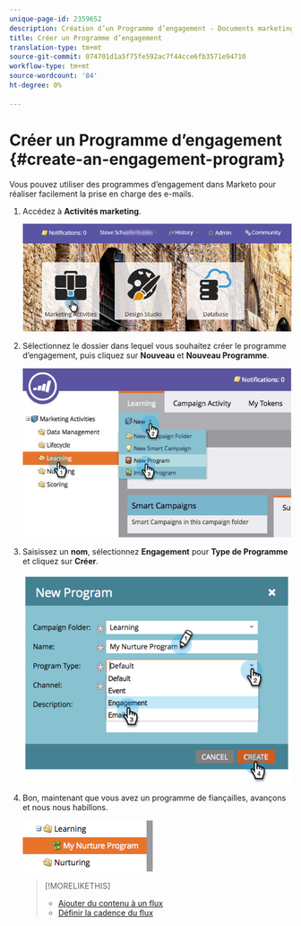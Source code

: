 ```yaml
---
unique-page-id: 2359652
description: Création d’un Programme d’engagement - Documents marketing - Documentation du produit
title: Créer un Programme d’engagement
translation-type: tm+mt
source-git-commit: 074701d1a5f75fe592ac7f44cce6fb3571e94710
workflow-type: tm+mt
source-wordcount: '84'
ht-degree: 0%

---
```



# Créer un Programme d’engagement {#create-an-engagement-program}

Vous pouvez utiliser des programmes d’engagement dans Marketo pour réaliser facilement la prise en charge des e-mails.

1. Accédez à **Activités marketing**.

   ![](assets/login-marketing-activities.png)

1. Sélectionnez le dossier dans lequel vous souhaitez créer le programme d’engagement, puis cliquez sur **Nouveau** et **Nouveau Programme**.

   ![](assets/newprogramlifecycle.jpg)

1. Saisissez un **nom**, sélectionnez **Engagement** pour **Type de Programme** et cliquez sur **Créer**.

   ![](assets/image2014-9-15-15-3a35-3a32.png)

1. Bon, maintenant que vous avez un programme de fiançailles, avançons et nous nous habillons.

   ![](assets/image2014-9-15-15-3a35-3a38.png)

   >[!MORELIKETHIS]
   >
   >* [Ajouter du contenu à un flux](/help/marketo/product-docs/email-marketing/drip-nurturing/creating-an-engagement-program/add-a-stream.md)
   >* [Définir la cadence du flux](/help/marketo/product-docs/email-marketing/drip-nurturing/engagement-program-streams/set-stream-cadence.md)


